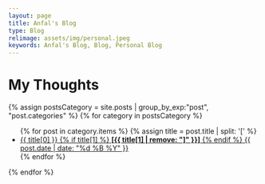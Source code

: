 ```yaml
---
layout: page
title: Anfal's Blog
type: Blog
relimage: assets/img/personal.jpeg
keywords: Anfal's Blog, Blog, Personal Blog
---
```


<h1 class="page-title">
    <span class="page-title__text">
        My Thoughts
    </span>
</h1>

<div>
    {% assign postsCategory = site.posts | group_by_exp:"post", "post.categories"  %}
    {% for category in postsCategory %}
        <ul class="list-posts">
            {% for post in category.items %}
                {% assign title = post.title | split: '[' %}
                <li class="post-teaser">
                    <a href="{{ post.url | prepend: site.url }}">
                        <span class="post-teaser__title">
                            {{ title[0] }} {% if title[1] %} <strong>[{{ title[1] | remove: "]" }}]</strong> {% endif %}
                        </span>
                        <span class="post-teaser__date">{{ post.date | date: "%d %B %Y" }}</span>
                    </a>
                </li>
            {% endfor %}
        </ul>
    {% endfor %}
</div>